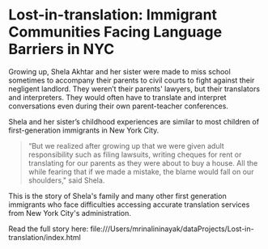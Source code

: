 # Lost-in-translation: Immigrant Communities Facing Language Barriers in NYC

Growing up, Shela Akhtar and her sister were made to miss school sometimes to accompany their parents to civil courts to fight against their negligent landlord. They weren’t their parents' lawyers, but their translators and interpreters. They would often have to translate and interpret conversations even during their own parent-teacher conferences.

Shela and her sister’s childhood experiences are similar to most children of first-generation immigrants in New York City. 

> “But we realized after growing up that we were given adult responsibility such as filing lawsuits, writing cheques for rent or translating for our parents as they were about to buy a house. All the while fearing that if we made a mistake, the blame would fall on our shoulders," said Shela. 

This is the story of Shela's family and many other first generation immigrants who face difficulties accessing accurate translation services from New York City's administration. 

Read the full story here: file:///Users/mrinalininayak/dataProjects/Lost-in-translation/index.html